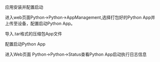 应用安装并配置启动



进入web页面Python-&gt;Python-&gt;AppManagement,选择打包好的Python App并上传至设备，配置启动Python App。



导入.tar格式的压缩包App文件



配置启动Python App



进入Web页面 Python-&gt;Python-&gt;Status查看Python App启动执行日志信息

